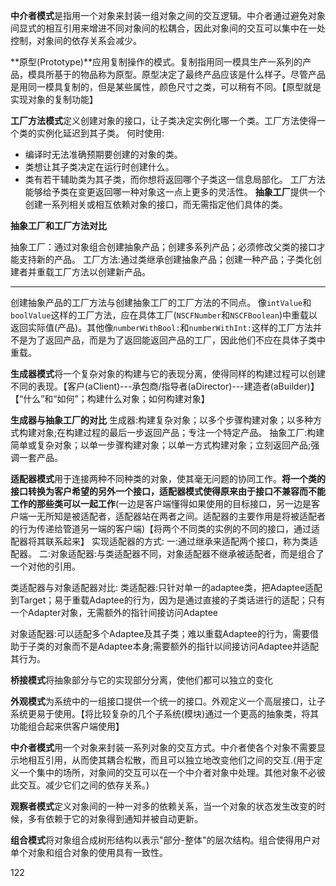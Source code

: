 **中介者模式**是指用一个对象来封装一组对象之间的交互逻辑。中介者通过避免对象间显式的相互引用来增进不同对象间的松耦合，因此对象间的交互可以集中在一处控制，对象间的依存关系会减少。

**原型(Prototype)**应用复制操作的模式。复制指用同一模具生产一系列的产品，模具所基于的物品称为原型。原型决定了最终产品应该是什么样子。尽管产品是用同一模具复制的，但是某些属性，颜色尺寸之类，可以稍有不同。【原型就是实现对象的复制功能】

**工厂方法模式**定义创建对象的接口，让子类决定实例化哪一个类。工厂方法使得一个类的实例化延迟到其子类。
何时使用:

* 编译时无法准确预期要创建的对象的类。
* 类想让其子类决定在运行时创建什么。
* 类有若干辅助类为其子类，而你想将返回哪个子类这一信息局部化。
工厂方法能够给予类在变更返回哪一种对象这一点上更多的灵活性。
**抽象工厂**提供一个创建一系列相关或相互依赖对象的接口，而无需指定他们具体的类。

**抽象工厂和工厂方法对比**

抽象工厂：通过对象组合创建抽象产品；创建多系列产品；必须修改父类的接口才能支持新的产品。
工厂方法:通过类继承创建抽象产品；创建一种产品；子类化创建者并重载工厂方法以创建新产品。

---
创建抽象产品的工厂方法与创建抽象工厂的工厂方法的不同点。
像`intValue`和`boolValue`这样的工厂方法，应在具体工厂(`NSCFNumber`和`NSCFBoolean`)中重载以返回实际值(产品)。其他像`numberWithBool:`和`numberWithInt:`这样的工厂方法并不是为了返回产品，而是为了返回能返回产品的工厂，因此他们不应在具体子类中重载。

**生成器模式**将一个复杂对象的构建与它的表现分离，使得同样的构建过程可以创建不同的表现。【客户(aClient)---承包商/指导者(aDirector)---建造者(aBuilder)】【“什么”和“如何”；构建什么对象；如何构建对象】

**生成器与抽象工厂的对比**
生成器:构建复杂对象；以多个步骤构建对象；以多种方式构建对象;在构建过程的最后一步返回产品；专注一个特定产品。
抽象工厂:构建简单或复杂对象；以单一步骤构建对象；以单一方式构建对象；立刻返回产品;强调一套产品。


**适配器模式**用于连接两种不同种类的对象，使其毫无问题的协同工作。**将一个类的接口转换为客户希望的另外一个接口，适配器模式使得原来由于接口不兼容而不能工作的那些类可以一起工作**(一边是客户端懂得如果使用的目标接口，另一边是客户端一无所知是被适配者，适配器站在两者之间。适配器的主要作用是将被适配者的行为传递给管道另一端的客户端)【将两个不同类的实例的不同的接口，通过适配器将其联系起来】
实现适配器的方式:
一:通过继承来适配两个接口，称为类适配器。
二:对象适配器:与类适配器不同，对象适配器不继承被适配者，而是组合了一个对他的引用。

类适配器与对象适配器对比:
类适配器:只针对单一的adaptee类，把Adaptee适配到Target；易于重载Adaptee的行为，因为是通过直接的子类话进行的适配；只有一个Adapter对象，无需额外的指针间接访问Adaptee

对象适配器:可以适配多个Adaptee及其子类；难以重载Adaptee的行为，需要借助于子类的对象而不是Adaptee本身;需要额外的指针以间接访问Adaptee并适配其行为。

**桥接模式**将抽象部分与它的实现部分分离，使他们都可以独立的变化

**外观模式**为系统中的一组接口提供一个统一的接口。外观定义一个高层接口，让子系统更易于使用。【将比较复杂的几个子系统(模块)通过一个更高的抽象类，将其功能组合起来供客户端使用】

**中介者模式**用一个对象来封装一系列对象的交互方式。中介者使各个对象不需要显示地相互引用，从而使其耦合松散，而且可以独立地改变他们之间的交互.(用于定义一个集中的场所，对象间的交互可以在一个中介者对象中处理。其他对象不必彼此交互。减少它们之间的依存关系。)

**观察者模式**定义对象间的一种一对多的依赖关系，当一个对象的状态发生改变的时候，多有依赖于它的对象得到通知并被自动更新。

**组合模式**将对象组合成树形结构以表示"部分-整体"的层次结构。组合使得用户对单个对象和组合对象的使用具有一致性。

122


















































